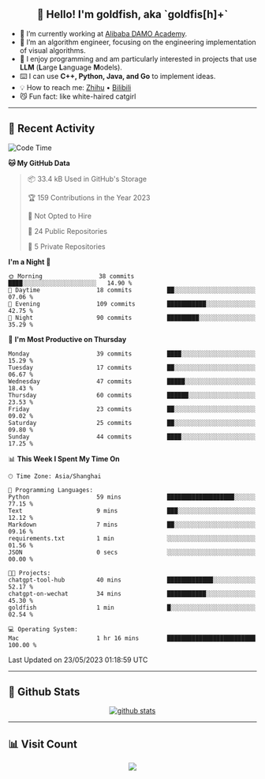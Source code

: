 
<h2 align="center">👋 Hello! I'm goldfish, aka `goldfis[h]+`</h2>

- 📍 I’m currently working at [Alibaba DAMO Academy](https://damo.alibaba.com/).  
- 🌱 I’m an algorithm engineer, focusing on the engineering implementation of visual algorithms.  
- 💬 I enjoy programming and am particularly interested in projects that use **LLM** (**L**arge **L**anguage **M**odels).   
- ⌨️ I can use **C++, Python, Java, and Go** to implement ideas.  
- 💡 How to reach me: [Zhihu](https://www.zhihu.com/people/goldfishh) • [Bilibili](https://space.bilibili.com/11349246)  
- 😼 Fun fact: like white-haired catgirl  

-------

## 🔧 Recent Activity

<!--START_SECTION:waka-->
![Code Time](http://img.shields.io/badge/Code%20Time-5%20hrs%2049%20mins-blue)

**🐱 My GitHub Data** 

> 📦 33.4 kB Used in GitHub's Storage 
 > 
> 🏆 159 Contributions in the Year 2023
 > 
> 🚫 Not Opted to Hire
 > 
> 📜 24 Public Repositories 
 > 
> 🔑 5 Private Repositories 
 > 
**I'm a Night 🦉** 

```text
🌞 Morning                38 commits          ████░░░░░░░░░░░░░░░░░░░░░   14.90 % 
🌆 Daytime                18 commits          ██░░░░░░░░░░░░░░░░░░░░░░░   07.06 % 
🌃 Evening                109 commits         ███████████░░░░░░░░░░░░░░   42.75 % 
🌙 Night                  90 commits          █████████░░░░░░░░░░░░░░░░   35.29 % 
```
📅 **I'm Most Productive on Thursday** 

```text
Monday                   39 commits          ████░░░░░░░░░░░░░░░░░░░░░   15.29 % 
Tuesday                  17 commits          ██░░░░░░░░░░░░░░░░░░░░░░░   06.67 % 
Wednesday                47 commits          █████░░░░░░░░░░░░░░░░░░░░   18.43 % 
Thursday                 60 commits          ██████░░░░░░░░░░░░░░░░░░░   23.53 % 
Friday                   23 commits          ██░░░░░░░░░░░░░░░░░░░░░░░   09.02 % 
Saturday                 25 commits          ██░░░░░░░░░░░░░░░░░░░░░░░   09.80 % 
Sunday                   44 commits          ████░░░░░░░░░░░░░░░░░░░░░   17.25 % 
```


📊 **This Week I Spent My Time On** 

```text
🕑︎ Time Zone: Asia/Shanghai

💬 Programming Languages: 
Python                   59 mins             ███████████████████░░░░░░   77.15 % 
Text                     9 mins              ███░░░░░░░░░░░░░░░░░░░░░░   12.12 % 
Markdown                 7 mins              ██░░░░░░░░░░░░░░░░░░░░░░░   09.16 % 
requirements.txt         1 min               ░░░░░░░░░░░░░░░░░░░░░░░░░   01.56 % 
JSON                     0 secs              ░░░░░░░░░░░░░░░░░░░░░░░░░   00.00 % 

🐱‍💻 Projects: 
chatgpt-tool-hub         40 mins             █████████████░░░░░░░░░░░░   52.17 % 
chatgpt-on-wechat        34 mins             ███████████░░░░░░░░░░░░░░   45.30 % 
goldfish                 1 min               █░░░░░░░░░░░░░░░░░░░░░░░░   02.54 % 

💻 Operating System: 
Mac                      1 hr 16 mins        █████████████████████████   100.00 % 
```


 Last Updated on 23/05/2023 01:18:59 UTC
<!--END_SECTION:waka-->

-------

## 📆 Github Stats

<p align="center">
    <a href="https://github.com/anuraghazra/github-readme-stats">
      <img src="https://github-readme-stats.vercel.app/api?username=goldfishh&show_icons=true&theme=dracula" alt="github stats" />
    </a>
</p>

-------

## 📊 Visit Count

<p align="center">
  <a href="https://count.getloli.com/"><img src="https://count.getloli.com/get/@:goldfishh?theme=rule34"></a>
</p>

